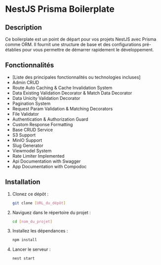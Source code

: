 # NestJS Prisma Boilerplate

## Description

Ce boilerplate est un point de départ pour vos projets NestJS avec Prisma comme ORM. Il fournit une structure de base et des configurations pré-établies pour vous permettre de démarrer rapidement le développement.

## Fonctionnalités

- [Liste des principales fonctionnalités ou technologies incluses]
- Admin CRUD
- Route Auto Caching & Cache Invalidation System
- Data Existing Validation Decorator & Match Data Decorator
- Data Unicity Validation Decorator
- Pagination System
- Request Param Validation & Matching Decorators
- File Validator
- Authentication & Authorization Guard
- Custom Response Formatting
- Base CRUD Service
- S3 Support
- MinIO Support
- Slug Generator
- Viewmodel System
- Rate Limiter Implemented
- Api Documentation with Swagger
- App Documentation with Compodoc

## Installation

1. Clonez ce dépôt :
   ```bash
   git clone [URL_du_dépôt]
   ```
2. Naviguez dans le répertoire du projet :
   ```bash
   cd [nom_du_projet]
   ```
3. Installez les dépendances :
   ```bash
   npm install
   ```
4. Lancer le serveur :
   ```bash
   nest start
   ```